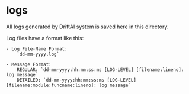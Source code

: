 # logs
All logs generated by DriftAI system is saved here in this directory.

Log files have a format like this:
    
    - Log File-Name Format: 
        `dd-mm-yyyy.log`
    
    - Message Format: 
        REGULAR: `dd-mm-yyyy:hh:mm:ss:ms [LOG-LEVEL] [filename:lineno]: log message`
        DETAILED: `dd-mm-yyyy:hh:mm:ss:ms [LOG-LEVEL] [filename:module:funcname:lineno]: log message`